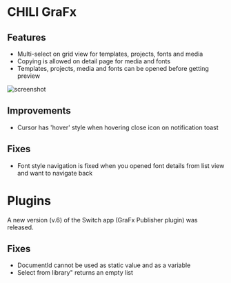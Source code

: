 # CHILI GraFx

## Features

- Multi-select on grid view for templates, projects, fonts and media
- Copying is allowed on detail page for media and fonts
- Templates, projects, media and fonts can be opened before getting preview


![screenshot](/release-notes/releasenotesassets/2024-07-04_9-33-26.gif)

## Improvements

- Cursor has 'hover' style when hovering close icon on notification toast

## Fixes

- Font style navigation is fixed when you opened font details from list view and want to navigate back

# Plugins

A new version (v.6) of the Switch app (GraFx Publisher plugin) was released. 

## Fixes

- DocumentId cannot be used as static value and as a variable
- Select from library" returns an empty list
